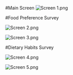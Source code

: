 #Main Screen
![Screen 1.png](images%2FScreen%201.png) 

#Food Preference Survey

![Screen 2.png](images%2FScreen%202.png)

![Screen 3.png](images%2FScreen%203.png)


#Dietary Habits Survey

![Screen 4.png](images%2FScreen%204.png)

![Screen 5.png](images%2FScreen%205.png)